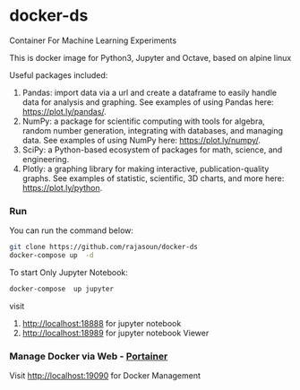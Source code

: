 # docker-ds
Container For Machine Learning Experiments

This is docker image for Python3, Jupyter and Octave, based on alpine linux

Useful packages included:
1. Pandas: import data via a url and create a dataframe to easily handle data for analysis and graphing. See examples of using Pandas here: https://plot.ly/pandas/.
2. NumPy: a package for scientific computing with tools for algebra, random number generation, integrating with databases, and managing data. See examples of using NumPy here: https://plot.ly/numpy/.
3. SciPy: a Python-based ecosystem of packages for math, science, and engineering.
4. Plotly: a graphing library for making interactive, publication-quality graphs. See examples of statistic, scientific, 3D charts, and more here: https://plot.ly/python.

### Run
You can run the command below:

```bash
git clone https://github.com/rajasoun/docker-ds
docker-compose up  -d
```

To start Only Jupyter Notebook:

```bash
docker-compose  up jupyter
```

visit 
1. [http://localhost:18888](http://localhost:18888) for jupyter notebook
2. [http://localhost:18989](http://localhost:18989) for jupyter notebook Viewer



### Manage Docker via Web - [Portainer](https://portainer.io/)

Visit [http://localhost:19090](http://localhost:19090) for Docker Management